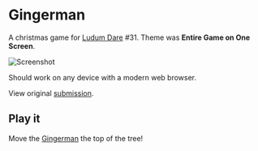 # Gingerman

A christmas game for [Ludum Dare](http://ludumdare.com) #31.
Theme was __Entire Game on One Screen__.

![Screenshot](https://raw.githubusercontent.com/markusfisch/Gingerman/gh-pages/screenshot.png)

Should work on any device with a modern web browser.

View original
[submission](http://ludumdare.com/compo/ludum-dare-31/?action=preview&uid=19466).

## Play it

Move the [Gingerman](http://gingerman.markusfisch.de/) the top of the tree!

